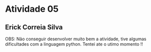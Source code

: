 # Atividade 05

## Erick Correia Silva 

OBS: Não conseguir desenvolver muito bem a atividade, tive algumas dificultades com a linguagem python. Tentei ate o utimo momento !!
